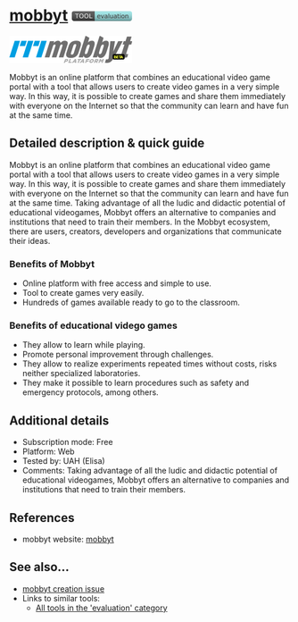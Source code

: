 # [mobbyt](https://mobbyt.com/)  [<img src="images/evaluation.png" align="bottom">](https://github.com/e-CLOSE/Toolbox/issues?q=label%3A01_TOOL+label%3Aevaluation)

[<img src="images/mobbyt.png" align="bottom" alt="mobbyt Logo">](https://mobbyt.com/)

Mobbyt is an online platform that combines an educational video game portal with a tool that allows users to create video games in a very simple way. In this way, it is possible to create games and share them immediately with everyone on the Internet so that the community can learn and have fun at the same time.

## Detailed description & quick guide

Mobbyt is an online platform that combines an educational video game portal with a tool that allows users to create video games in a very simple way. In this way, it is possible to create games and share them immediately with everyone on the Internet so that the community can learn and have fun at the same time. Taking advantage of all the ludic and didactic potential of educational videogames, Mobbyt offers an alternative to companies and institutions that need to train their members. In the Mobbyt ecosystem, there are users, creators, developers and organizations that communicate their ideas.

### Benefits of Mobbyt

- Online platform with free access and simple to use.
- Tool to create games very easily.
- Hundreds of games available ready to go to the classroom.

### Benefits of educational vidego games

- They allow to learn while playing.
- Promote personal improvement through challenges.
- They allow to realize experiments repeated times without costs, risks neither specialized laboratories.
- They make it possible to learn procedures such as safety and emergency protocols, among others.

## Additional details

- Subscription mode: Free
- Platform: Web
- Tested by: UAH (Elisa)
- Comments: Taking advantage of all the ludic and didactic potential of educational videogames, Mobbyt offers an alternative to companies and institutions that need to train their members. 


## References

- mobbyt website: [mobbyt](https://mobbyt.com/)


## See also...

- [mobbyt creation issue](https://github.com/e-CLOSE/Toolbox/issues/82)
- Links to similar tools:
  - [All tools in the 'evaluation' category](https://github.com/e-CLOSE/Toolbox/issues?q=label%3A01_TOOL+label%3Aevaluation)
